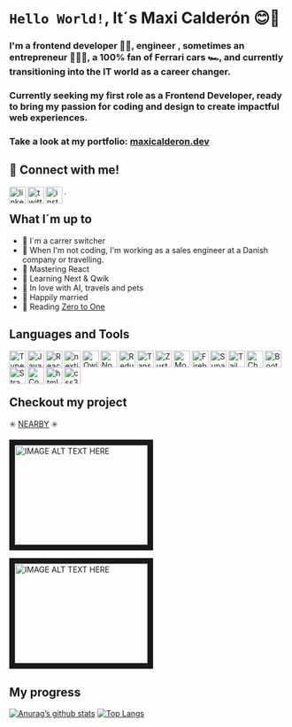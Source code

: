 
# `Hello World!`, It´s Maxi Calderón :blush::wave:

### I'm a frontend developer 👩‍💻, engineer , sometimes an entrepreneur 👷‍♀️📱, a 100% fan of Ferrari cars 🏎️, and currently transitioning into the IT world as a career changer.

### Currently seeking my first role as a Frontend Developer, ready to bring my passion for coding and design to create impactful web experiences.

### Take a look at my portfolio: [maxicalderon.dev](https://maxicalderon.dev)

## :muscle: Connect with me! 

<a href= "https://www.linkedin.com/in/mcalderonbuono/"><img alt="linkedin" width= "30px" align="left" src= "https://upload.wikimedia.org/wikipedia/commons/thumb/c/ca/LinkedIn_logo_initials.png/640px-LinkedIn_logo_initials.png"/></a>
<a href= "https://twitter.com/mcalderonbuono/"><img alt="twitter" width= "30px" align="left" src= "https://i0.wp.com/hipertextual.com/wp-content/uploads/2012/06/twitter-bird-white-on-blue.jpg?fit=300%2C300&ssl=1"/></a>
<a href= "https://www.instagram.com/max.calde/"><img alt="instagram" width= "30px" align="left" src= "https://cdn-icons-png.flaticon.com/128/2111/2111463.png"/></a>.  

## What I´m up to

+ :rocket: I´m a carrer switcher
+ :rocket: When I'm not coding, I'm working as a sales engineer at a Danish company or travelling.
+ :rocket: Mastering React
+ :rocket: Learning Next & Qwik
+ :rocket: In love with AI, travels and pets
+ :rocket: Happily married 
+ :rocket: Reading [Zero to One](https://images-na.ssl-images-amazon.com/images/I/41XuzXCGLlL._SX306_BO1,204,203,200_.jpg)


## Languages and Tools


<img alt="Typescript" width="30px" align="left" src= "https://github.com/maxiCalderonBuono/maxiCalderonBuono/assets/77062697/0a5d677a-59ac-473f-9dc7-560a39f9b503" />
<img alt="Javascript" width="30px" align="left" src= "https://cdn.icon-icons.com/icons2/2108/PNG/512/javascript_icon_130900.png" />
<img alt="React" width="30px" align="left" src= "https://cdn.icon-icons.com/icons2/2415/PNG/512/react_original_logo_icon_146374.png" />
<img alt="nextjs" width="30px" align="left" src= "https://seeklogo.com/images/N/next-js-icon-logo-EE302D5DBD-seeklogo.com.png"/>
<img alt="Qwik" width="30px" align="left" src= "https://github.com/maxiCalderonBuono/maxiCalderonBuono/assets/77062697/b2d3d9b1-7b0f-4b6c-8d4a-7e0a2713be50" /><img alt="Nodejs" width="30px" align="left" src= "https://github.com/maxiCalderonBuono/maxiCalderonBuono/assets/77062697/4d7bc6be-1235-43cf-95d3-6eca1cdd8a16" /><img alt="Redux" width="30px" align="left" src= "https://github.com/maxiCalderonBuono/maxiCalderonBuono/assets/77062697/b44691af-fd58-40d6-9e1f-83a1857c8e71" /><img alt="Tanstack-Query" width= "30px" align="left" src= "https://vectorwiki.com/images/Skj0l__react-query-icon.svg" />
<img alt="Zustand" width="30px"  align="left" src="https://repository-images.githubusercontent.com/180328715/fca49300-e7f1-11ea-9f51-cfd949b31560" />
<img alt="MongoDB" width="30px" align="left" src= "https://vectorwiki.com/images/moMgK__mongodb-icon.svg" />
<img alt="Firebase" width="30px" align="left" src= "https://github.com/maxiCalderonBuono/maxiCalderonBuono/assets/77062697/490c4fe2-a2c3-40fb-8011-e8bb7953a016" />
<img alt="Supabase" width="30px" align="left" src= "https://www.vectorlogo.zone/logos/supabase/supabase-icon.svg" />
<img alt="TailwindCSS" width="30px" align="left" src= "https://github.com/maxiCalderonBuono/maxiCalderonBuono/assets/77062697/6238e949-fb87-48c5-9826-9364f5bccb27" />
<img alt="ChakraUI" width="30px" align="left" src= "https://img.icons8.com/?size=512&id=r9QJ0VFFrn7T&format=png" />
<img alt="Bootstrap" width="30px" align="left" src= "https://github.com/maxiCalderonBuono/maxiCalderonBuono/assets/77062697/b88e9aaa-47f2-4665-a022-d1f2753c8a48" />
<img alt="Strapi" width="30px" align="left" src= "https://images.opencollective.com/strapi/3ec3247/logo/256.png" />
<img alt="Contentful" width="30px" align="left" src= "https://static-00.iconduck.com/assets.00/contentful-icon-1814x2048-gzfmzho8.png" />
<img alt="html5" width="30px" align="left" src= "https://cdn-icons-png.flaticon.com/128/1051/1051277.png" />
<img alt="css3" width="30px" align="left" src= "https://cdn-icons-png.flaticon.com/128/732/732190.png" />

<br/>
<br/>
<br/>


## Checkout my project

:eight_spoked_asterisk: [NEARBY](https://www.instagram.com/nearbymza/) :eight_spoked_asterisk:

<a href="http://www.youtube.com/watch?feature=player_embedded&v=XZMlZ50xacY
" target="_blank"><img src="http://img.youtube.com/vi/XZMlZ50xacY/0.jpg" 
alt="IMAGE ALT TEXT HERE" width="240" height="180" border="10" /></a>

<a href="http://www.youtube.com/watch?feature=player_embedded&v=sa1LZT_5Oh8
" target="_blank"><img src="http://img.youtube.com/vi/sa1LZT_5Oh8/0.jpg" 
alt="IMAGE ALT TEXT HERE" width="240" height="180" border="10" /></a>

## My progress

[![Anurag’s github stats](https://github-readme-stats.vercel.app/api?username=maxiCalderonBuono)](https://github.com/maxiCalderonBuono)
[![Top Langs](https://github-readme-stats.vercel.app/api/top-langs/?username=maxiCalderonBuono&layout=compact)](https://github.com/maxiCalderonBuono)

